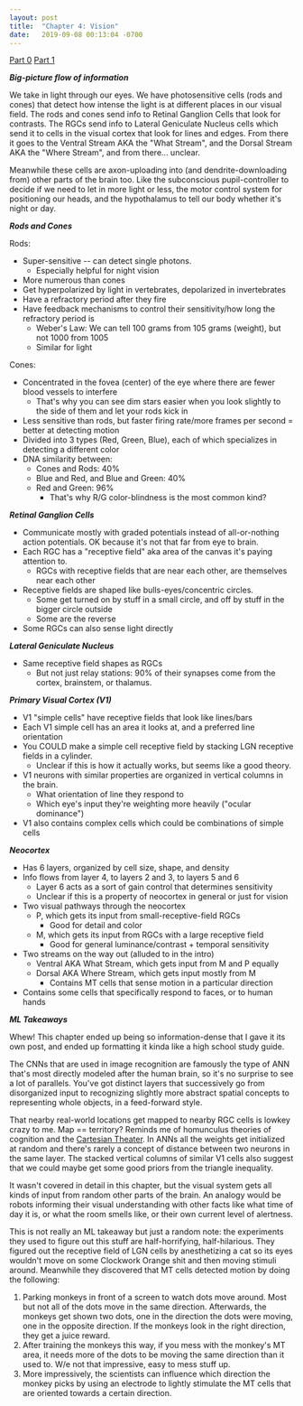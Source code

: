 ```yaml
---
layout: post
title:  "Chapter 4: Vision"
date:   2019-09-08 00:13:04 -0700
---
```

[Part 0](https://zswitten.github.io/2019/08/04/neuroscience-neural-networks-0.html)
[Part 1](https://zswitten.github.io/2019/08/04/neuroscience-neural-networks-1-3.html)

***Big-picture flow of information***

We take in light through our eyes. We have photosensitive cells (rods and cones) that detect how intense the light is at different places in our visual field. The rods and cones send info to Retinal Ganglion Cells that look for contrasts. The RGCs send info to Lateral Geniculate Nucleus cells which send it to cells in the visual cortex that look for lines and edges. From there it goes to the Ventral Stream AKA the "What Stream", and the Dorsal Stream AKA the "Where Stream", and from there... unclear.

Meanwhile these cells are axon-uploading into (and dendrite-downloading from) other parts of the brain too. Like the subconscious pupil-controller to decide if we need to let in more light or less, the motor control system for positioning our heads, and the hypothalamus to tell our body whether it's night or day.

***Rods and Cones***

Rods:
- Super-sensitive -- can detect single photons.
    -  Especially helpful for night vision
- More numerous than cones
- Get hyperpolarized by light in vertebrates, depolarized in invertebrates
- Have a refractory period after they fire
- Have feedback mechanisms to control their sensitivity/how long the refractory period is
    - Weber's Law: We can tell 100 grams from 105 grams (weight), but not 1000 from 1005
    - Similar for light

Cones:
- Concentrated in the fovea (center) of the eye where there are fewer blood vessels to interfere
    - That's why you can see dim stars easier when you look slightly to the side of them and let your rods kick in
- Less sensitive than rods, but faster firing rate/more frames per second = better at detecting motion
- Divided into 3 types (Red, Green, Blue), each of which specializes in detecting a different color
- DNA similarity between:
    - Cones and Rods: 40%
    - Blue and Red, and Blue and Green: 40%
    - Red and Green: 96%
        - That's why R/G color-blindness is the most common kind?

***Retinal Ganglion Cells***
- Communicate mostly with graded potentials instead of all-or-nothing action potentials. OK because it's not that far from eye to brain.
- Each RGC has a "receptive field" aka area of the canvas it's paying attention to.
    - RGCs with receptive fields that are near each other, are themselves near each other
- Receptive fields are shaped like bulls-eyes/concentric circles.
    - Some get turned on by stuff in a small circle, and off by stuff in the bigger circle outside
    - Some are the reverse
- Some RGCs can also sense light directly

***Lateral Geniculate Nucleus***
- Same receptive field shapes as RGCs
    - But not just relay stations: 90% of their synapses come from the cortex, brainstem, or thalamus.

***Primary Visual Cortex (V1)***
- V1 "simple cells" have receptive fields that look like lines/bars
- Each V1 simple cell has an area it looks at, and a preferred line orientation
- You COULD make a simple cell receptive field by stacking LGN receptive fields in a cylinder.
    - Unclear if this is how it actually works, but seems like a good theory.
- V1 neurons with similar properties are organized in vertical columns in the brain.
    - What orientation of line they respond to
    - Which eye's input they're weighting more heavily ("ocular dominance")
- V1 also contains complex cells which could be combinations of simple cells

***Neocortex***
- Has 6 layers, organized by cell size, shape, and density
- Info flows from layer 4, to layers 2 and 3, to layers 5 and 6
    - Layer 6 acts as a sort of gain control that determines sensitivity
    - Unclear if this is a property of neocortex in general or just for vision
- Two visual pathways through the neocortex
    - P, which gets its input from small-receptive-field RGCs
        - Good for detail and color
    - M, which gets its input from RGCs with a large receptive field
        - Good for general luminance/contrast + temporal sensitivity
- Two streams on the way out (alluded to in the intro)
    - Ventral AKA What Stream, which gets input from M and P equally
    - Dorsal AKA Where Stream, which gets input mostly from M
        - Contains MT cells that sense motion in a particular direction
- Contains some cells that specifically respond to faces, or to human hands


***ML Takeaways***

Whew! This chapter ended up being so information-dense that I gave it its own post, and ended up formatting it kinda like a high school study guide.

The CNNs that are used in image recognition are famously the type of ANN that's most directly modeled after the human brain, so it's no surprise to see a lot of parallels. You've got distinct layers that successively go from disorganized input to recognizing slightly more abstract spatial concepts to representing whole objects, in a feed-forward style.

That nearby real-world locations get mapped to nearby RGC cells is lowkey crazy to me. Map == territory? Reminds me of homunculus theories of cognition and the [Cartesian Theater](https://en.wikipedia.org/wiki/Cartesian_theater). In ANNs all the weights get initialized at random and there's rarely a concept of distance between two neurons in the same layer. The stacked vertical columns of similar V1 cells also suggest that we could maybe get some good priors from the triangle inequality.

It wasn't covered in detail in this chapter, but the visual system gets all kinds of input from random other parts of the brain. An analogy would be robots informing their visual understanding with other facts like what time of day it is, or what the room smells like, or their own current level of alertness.

This is not really an ML takeaway but just a random note: the experiments they used to figure out this stuff are half-horrifying, half-hilarious. They figured out the receptive field of LGN cells by anesthetizing a cat so its eyes wouldn't move on some Clockwork Orange shit and then moving stimuli around. Meanwhile they discovered that MT cells detected motion by doing the following:
1. Parking monkeys in front of a screen to watch dots move around. Most but not all of the dots move in the same direction. Afterwards, the monkeys get shown two dots, one in the direction the dots were moving, one in the opposite direction. If the monkeys look in the right direction, they get a juice reward.
2. After training the monkeys this way, if you mess with the monkey's MT area, it needs more of the dots to be moving the same direction than it used to. W/e not that impressive, easy to mess stuff up.
3. More impressively, the scientists can influence which direction the monkey picks by using an electrode to lightly stimulate the MT cells that are oriented towards a certain direction.